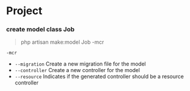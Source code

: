 # Project

### create model class Job

> php artisan make:model Job -mcr

```-mcr```

- ```--migration``` Create a new migration file for the model
- ```--controller``` Create a new controller for the model
- ```--resource``` Indicates if the generated controller should be a resource controller

